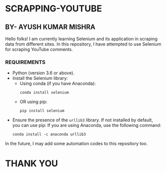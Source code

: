 # SCRAPPING-YOUTUBE

## BY- AYUSH KUMAR MISHRA

Hello folks! I am currently learning Selenium and its application in scraping data from different sites. In this repository, I have attempted to use Selenium for scraping YouTube comments.

### REQUIREMENTS

- Python (version 3.6 or above).
- Install the Selenium library:
  - Using conda (if you have Anaconda):
    ```
    conda install selenium
    ```
  - OR using pip:
    ```
    pip install selenium
    ```
- Ensure the presence of the `urllib3` library. If not installed by default, you can use pip:
  If you are using Anaconda, use the following command:
  ```
  conda install -c anaconda urllib3
  ```



In the future, I may add some automation codes to this repository too.

# THANK YOU
